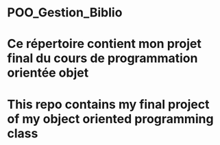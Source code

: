 # POO_Gestion_Biblio
# Ce répertoire contient mon projet final du cours de programmation orientée objet
# This repo contains my final project of my object oriented programming class
